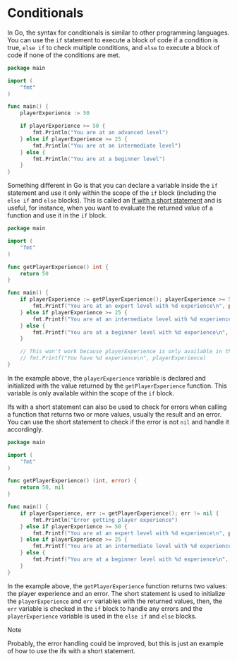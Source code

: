 # Conditionals

In Go, the syntax for conditionals is similar to other programming languages. You can use the `if` statement to execute a block of code if a condition is true, `else if` to check multiple conditions, and `else` to execute a block of code if none of the conditions are met.

```go
package main

import (
	"fmt"
)

func main() {
	playerExperience := 50

	if playerExperience >= 50 {
		fmt.Println("You are at an advanced level")
	} else if playerExperience >= 25 {
		fmt.Println("You are at an intermediate level")
	} else {
		fmt.Println("You are at a beginner level")
	}
}
```

Something different in Go is that you can declare a variable inside the `if` statement and use it only within the scope of the `if` block (including the `else if` and `else` blocks). This is called an [If with a short statement](https://go.dev/tour/flowcontrol/6) and is useful, for instance, when you want to evaluate the returned value of a function and use it in the `if` block.

```go
package main

import (
	"fmt"
)

func getPlayerExperience() int {
	return 50
}

func main() {
	if playerExperience := getPlayerExperience(); playerExperience >= 50 {
		fmt.Printf("You are at an expert level with %d experience\n", playerExperience)
	} else if playerExperience >= 25 {
		fmt.Printf("You are at an intermediate level with %d experience\n", playerExperience)
	} else {
		fmt.Printf("You are at a beginner level with %d experience\n", playerExperience)
	}

	// This won't work because playerExperience is only available in the if statement
	// fmt.Printf("You have %d experience\n", playerExperience)
}
```

In the example above, the `playerExperience` variable is declared and initialized with the value returned by the `getPlayerExperience` function. This variable is only available within the scope of the `if` block.

Ifs with a short statement can also be used to check for errors when calling a function that returns two or more values, usually the result and an error. You can use the short statement to check if the error is not `nil` and handle it accordingly.

```go
package main

import (
	"fmt"
)

func getPlayerExperience() (int, error) {
	return 50, nil
}

func main() {
	if playerExperience, err := getPlayerExperience(); err != nil {
		fmt.Println("Error getting player experience")
	} else if playerExperience >= 50 {
		fmt.Printf("You are at an expert level with %d experience\n", playerExperience)
	} else if playerExperience >= 25 {
		fmt.Printf("You are at an intermediate level with %d experience\n", playerExperience)
	} else {
		fmt.Printf("You are at a beginner level with %d experience\n", playerExperience)
	}
}
```

In the example above, the `getPlayerExperience` function returns two values: the player experience and an error. The short statement is used to initialize the `playerExperience` and `err` variables with the returned values, then, the `err` variable is checked in the `if` block to handle any errors and the `playerExperience` variable is used in the `else if` and `else` blocks.

> [!NOTE]
> Probably, the error handling could be improved, but this is just an example of how to use the ifs with a short statement. 